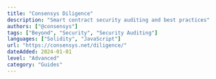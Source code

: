 ```yaml
---
title: "Consensys Diligence"
description: "Smart contract security auditing and best practices"
authors: ["@consensys"]
tags: ["Beyond", "Security", "Security Auditing"]
languages: ["Solidity", "JavaScript"]
url: "https://consensys.net/diligence/"
dateAdded: 2024-01-01
level: "Advanced"
category: "Guides"
---
```

